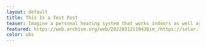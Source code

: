 ```yaml
---
layout: default
title: This Is a Test Post
teaser: Imagine a personal heating system that works indoors as well as outdoors, can be taken anywhere, requires little energy, and is independent of any infrastructure. It exists – and is hundreds of years old.
featured: https://web.archive.org/web/20220312110430im_/https://solar.lowtechmagazine.com//dithers/hot-water-bottles-bar-terrace.png
color: obs
---
```

